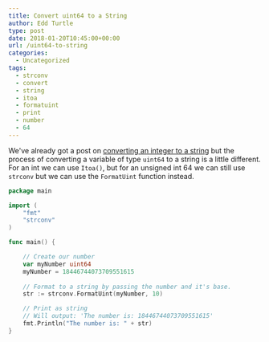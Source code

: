 ```yaml
---
title: Convert uint64 to a String
author: Edd Turtle
type: post
date: 2018-01-20T10:45:00+00:00
url: /uint64-to-string
categories:
  - Uncategorized
tags:
  - strconv
  - convert
  - string
  - itoa
  - formatuint
  - print
  - number
  - 64
---
```


We've already got a post on [converting an integer to a string](/converting-and-int-to-string/) but the process of converting a variable of type `uint64` to a string is a little different. For an int we can use `Itoa()`, but for an unsigned int 64 we can still use `strconv` but we can use the `FormatUint` function instead.

<!--more-->

```go
package main

import (
    "fmt"
    "strconv"
)

func main() {

    // Create our number
    var myNumber uint64
    myNumber = 18446744073709551615
    
    // Format to a string by passing the number and it's base.
    str := strconv.FormatUint(myNumber, 10)

    // Print as string
    // Will output: 'The number is: 18446744073709551615'
    fmt.Println("The number is: " + str)
}
```